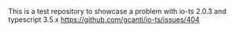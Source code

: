 This is a test repository to showcase a problem with io-ts 2.0.3 and typescript 3.5.x
https://github.com/gcanti/io-ts/issues/404
